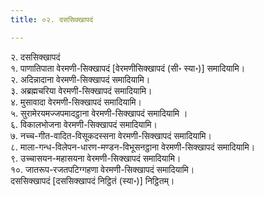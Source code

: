 ```yaml
---
title: ०२. दससिक्खापदं

---
```

२. दससिक्खापदं  
१. पाणातिपाता वेरमणी-सिक्खापदं [वेरमणीसिक्खापदं (सी॰ स्या॰)] समादियामि।  
२. अदिन्नादाना वेरमणी-सिक्खापदं समादियामि।  
३. अब्रह्मचरिया वेरमणी-सिक्खापदं समादियामि।  
४. मुसावादा वेरमणी-सिक्खापदं समादियामि।  
५. सुरामेरयमज्जपमादट्ठाना वेरमणी-सिक्खापदं समादियामि ।  
६. विकालभोजना वेरमणी-सिक्खापदं समादियामि।  
७. नच्च-गीत-वादित-विसूकदस्सना वेरमणी-सिक्खापदं समादियामि।  
८. माला-गन्ध-विलेपन-धारण-मण्डन-विभूसनट्ठाना वेरमणी-सिक्खापदं समादियामि।  
९. उच्चासयन-महासयना वेरमणी-सिक्खापदं समादियामि।  
१०. जातरूप-रजतपटिग्गहणा वेरमणी-सिक्खापदं समादियामि।  
दससिक्खापदं [दससिक्खापदं निट्ठितं (स्या॰)] निट्ठितम्।  